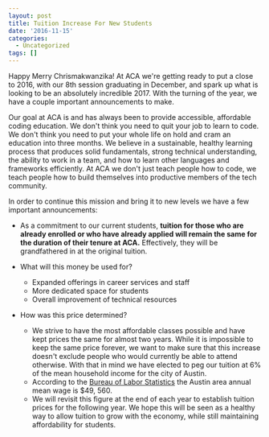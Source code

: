 ```yaml
---
layout: post
title: Tuition Increase For New Students
date: '2016-11-15'
categories:
  - Uncategorized
tags: []
---
```


Happy Merry Chrismakwanzika! At ACA we're getting ready to put a close to 2016, with our 8th session graduating in December, and spark up what is looking to be an absolutely incredible 2017. With the turning of the year, we have a couple important announcements to make.

Our goal at ACA is and has always been to provide accessible, affordable coding education. We don't think you need to quit your job to learn to code. We don't think you need to put your whole life on hold and cram an education into three months. We believe in a sustainable, healthy learning process that produces solid fundamentals, strong technical understanding, the ability to work in a team, and how to learn other languages and frameworks efficiently. At ACA we don't just teach people how to code, we teach people how to build themselves into productive members of the tech community.

In order to continue this mission and bring it to new levels we have a few important announcements:

- As a commitment to our current students, **tuition for those who are already enrolled or who have already applied will remain the same for the duration of their tenure at ACA.** Effectively, they will be grandfathered in at the original tuition.
- What will this money be used for?

  - Expanded offerings in career services and staff
  - More dedicated space for students
  - Overall improvement of technical resources



- How was this price determined?

  - We strive to have the most affordable classes possible and have kept prices the same for almost two years. While it is impossible to keep the same price forever, we want to make sure that this increase doesn't exclude people who would currently be able to attend otherwise. With that in mind we have elected to peg our tuition at 6% of the mean household income for the city of Austin.
  - According to the [Bureau of Labor Statistics](http://www.bls.gov/oes/current/oes_12420.htm#00-0000) the Austin area annual mean wage is $49, 560.
  - We will revisit this figure at the end of each year to establish tuition prices for the following year. We hope this will be seen as a healthy way to allow tuition to grow with the economy, while still maintaining affordability for students.
